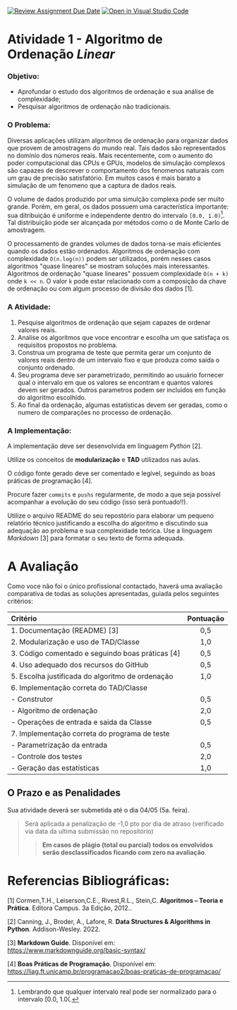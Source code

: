 [![Review Assignment Due Date](https://classroom.github.com/assets/deadline-readme-button-24ddc0f5d75046c5622901739e7c5dd533143b0c8e959d652212380cedb1ea36.svg)](https://classroom.github.com/a/kLaYap_r)
[![Open in Visual Studio Code](https://classroom.github.com/assets/open-in-vscode-718a45dd9cf7e7f842a935f5ebbe5719a5e09af4491e668f4dbf3b35d5cca122.svg)](https://classroom.github.com/online_ide?assignment_repo_id=11029180&assignment_repo_type=AssignmentRepo)
# Atividade 1 - Algoritmo de Ordenação *Linear*

### Objetivo: 
- Aprofundar o estudo dos algoritmos de ordenação e sua análise de complexidade;
- Pesquisar algoritmos de ordenação não tradicionais.

### O Problema:

Diversas aplicações utilizam algoritmos de ordenação para organizar dados que provem de amostragens do mundo real. Tais dados são  representados no domínio dos números reais. Mais recentemente, com o aumento do poder computacional das CPUs e GPUs, modelos de simulação complexos são capazes de descrever o comportamento dos fenomenos naturais com um grau de precisão satisfatório. Em muitos casos é mais barato a simulação de um fenomeno que a captura de dados reais. 

O volume de dados produzido por uma simulção complexa pode ser muito grande. Porém, em geral, os dados possuem uma característica importante: sua ditribuição é uniforme e independente dentro do intervalo `[0.0, 1.0)`[^1]. Tal distribuição pode ser alcançada por métodos como o de Monte Carlo de amostragem. 

O processamento de grandes volumes de dados torna-se mais eficientes quando os dados estão ordenados. Algoritmos de ordenação com complexidade  `O(n.log(n))` podem ser utilizados, porém nesses casos algoritmos "quase lineares" se mostram soluções mais interessantes. Algoritmos de ordenação "quase lineares" possuem complexidade `O(n + k)` onde `k << n`. O valor `k` pode estar relacionado com a composição da chave de ordenação ou com algum processo de divisão dos dados [1]. 

### A Atividade: 

1. Pesquise algoritmos de ordenação que sejam capazes de ordenar valores reais. 
2. Analise os algoritmos que voce encontrar e escolha um que satisfaça os requisitos propostos no problema. 
3. Construa um programa de teste que permita gerar um conjunto de valores reais dentro de um intervalo fixo e que produza como saída o conjunto ordenado. 
4. Seu programa deve ser parametrizado, permitindo ao usuário fornecer qual o intervalo em que os valores se encontram e quantos valores devem ser gerados. Outros parametros podem ser incluidos em função do algoritmo escolhido.
5. Ao final da ordenação, algumas estatísticas devem ser geradas, como o numero de comparações no processo de ordenação.  

### A Implementação:

A implementação deve ser desenvolvida em linguagem *Python* [2].

Utilize os conceitos de **modularização** e **TAD** utilizados nas aulas.

O código fonte gerado deve ser comentado e legível, seguindo as boas práticas de programação [4]. 

Procure fazer `commits` e `pushs` regularmente, de modo a que seja possível acompanhar a evolução do seu código (isso será pontuado!!). 

Utilize o arquivo README do seu repostório para elaborar um pequeno relatório técnico justificando a escolha do algoritmo e discutindo sua adequação ao problema e sua complexidade teórica. Use a linguagem *Markdown* [3] para formatar o seu texto de forma adequada. 

# A Avaliação

Como voce não foi o único profissional contactado, haverá uma avaliação comparativa de todas as soluções apresentadas, guiada pelos seguintes critérios:

| Critério | Pontuação |
| :--- | :---: |
| 1. Documentação (README) [3] | 0,5 |
| 2. Modularização e uso de TAD/Classe | 1,0 | 
| 3. Código comentado e seguindo boas práticas [4] | 0,5 | 
| 4. Uso adequado dos recursos do GitHub | 0,5 |
| 5. Escolha justificada do algoritmo de ordenação | 1,0 | 
| 6. Implementação correta do TAD/Classe |  |
| - Construtor | 0,5 |
| - Algoritmo de ordenação | 2,0 |
| - Operações de entrada e saida da Classe | 0,5 |
| 7. Implementação correta do programa de teste |  |
| - Parametrização da entrada | 0,5 |
| - Controle dos testes | 2,0 |
| - Geração das estatísticas | 1,0 |

## O Prazo e as Penalidades

Sua atividade deverá ser submetida até o dia 04/05 (5a. feira).  

> Será aplicada a penalização de -1,0 pto por dia de atraso (verificado via data da ultima submissão no repositório)
> 
>> **Em casos de plágio (total ou parcial) todos os envolvidos serão desclassificados ficando com zero na avaliação**. 

# Referencias Bibliográficas:

[1] 	Cormen,T.H., Leiserson,C.E., Rivest,R.L., Stein,C. **Algoritmos – Teoria e Prática**. Editora Campus. 3a Edição, 2012..

[2] 	Canning, J., Broder, A., Lafore, R. **Data Structures & Algorithms in Python**. Addison-Wesley. 2022. 

[3] 	**Markdown Guide**. Disponível em: https://www.markdownguide.org/basic-syntax/

[4]		**Boas Práticas de Programação**. Disponível em: https://liag.ft.unicamp.br/programacao2/boas-praticas-de-programacao/

[^1]: Lembrando que qualquer intervalo real pode ser normalizado para o intervalo [0.0, 1.0(.
